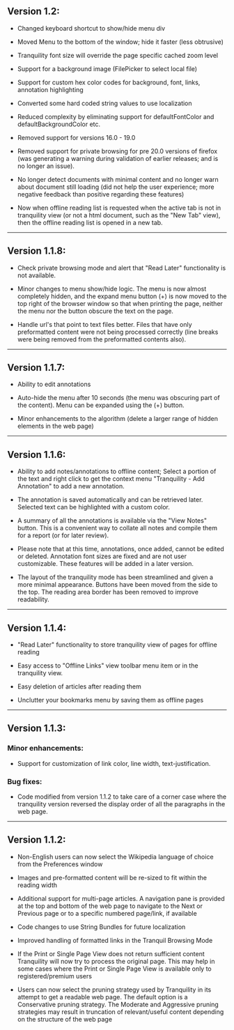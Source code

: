 ## Version 1.2:

* Changed keyboard shortcut to show/hide menu div

* Moved Menu to the bottom of the window; 
  hide it faster (less obtrusive)

* Tranquility font size will override the page specific 
  cached zoom level

* Support for a background image (FilePicker to select 
  local file)

* Support for custom hex color codes for background, 
  font, links, annotation highlighting

* Converted some hard coded string values to use localization

* Reduced complexity by eliminating support for defaultFontColor
  and defaultBackgroundColor etc.

* Removed support for versions 16.0 - 19.0

* Removed support for private browsing for pre 20.0 versions 
  of firefox (was generating a warning during validation of 
  earlier releases; and is no longer an issue).

* No longer detect documents with minimal content and no longer 
  warn about document still loading (did not help the user 
  experience; more negative feedback than positive regarding 
  these features)

* Now when offline reading list is requested when the active 
  tab is not in tranquility view (or not a html document, 
  such as the "New Tab" view), then the offline reading list 
  is opened in a new tab. 

--------------------------

## Version 1.1.8:

* Check private browsing mode and alert that "Read Later" 
  functionality is not available.

* Minor changes to menu show/hide logic. The menu is now 
  almost completely hidden, and the expand menu button 
  (+) is now moved to the top right of the browser window 
  so that when printing the page, neither the menu nor 
  the button obscure the text on the page.

* Handle url's that point to text files better. Files 
  that have only preformatted content were not being 
  processed correctly (line breaks were being removed 
  from the preformatted contents also).

--------------------------

## Version 1.1.7:

* Ability to edit annotations

* Auto-hide the menu after 10 seconds (the menu was obscuring 
  part of the content). Menu can be expanded using the (+) button.

* Minor enhancements to the algorithm (delete a larger range 
  of hidden elements in the web page) 

--------------------------

## Version 1.1.6:

* Ability to add notes/annotations to offline content; Select a 
  portion of the text and right click to get the context menu 
  "Tranquility - Add Annotation" to add a new annotation.

* The annotation is saved automatically and can be retrieved 
  later. Selected text can be highlighted with a custom color.

* A summary of all the annotations is available via the 
  "View Notes" button. This is a convenient way to collate 
  all notes and compile them for a report (or for later review).

* Please note that at this time, annotations, once added, 
  cannot be edited or deleted. Annotation font sizes are 
  fixed and are not user customizable. 
  These features will be added in a later version.

* The layout of the tranquility mode has been streamlined 
  and given a more minimal appearance. Buttons have been 
  moved from the side to the top. The reading area border 
  has been removed to improve readability.

--------------------------

## Version 1.1.4:

* "Read Later" functionality to store tranquility view of pages for 
  offline reading

* Easy access to "Offline Links" view toolbar menu item or in the 
  tranquility view.

* Easy deletion of articles after reading them

* Unclutter your bookmarks menu by saving them as offline pages

--------------------------

## Version 1.1.3:

### Minor enhancements:

* Support for customization of link color, line width, text-justification.

### Bug fixes:

* Code modified from version 1.1.2 to take care of a corner case where 
  the tranquility version reversed the display order of all the 
  paragraphs in the web page. 

--------------------------

## Version 1.1.2:

* Non-English users can now select the Wikipedia language of choice 
  from the Preferences window

* Images and pre-formatted content will be re-sized to fit within the 
  reading width

* Additional support for multi-page articles. A navigation pane is provided 
  at the top and bottom of the web page to navigate to the Next or Previous 
  page or to a specific numbered page/link, if available

* Code changes to use String Bundles for future localization

* Improved handling of formatted links in the Tranquil Browsing Mode

* If the Print or Single Page View does not return sufficient content 
  Tranquility will now try to process the original page. This may help 
  in some cases where the Print or Single Page View is available only 
  to registered/premium users

* Users can now select the pruning strategy used by Tranquility in its 
  attempt to get a readable web page. The default option is a 
  Conservative pruning strategy. The Moderate and Aggressive pruning 
  strategies may result in truncation of relevant/useful content depending 
  on the structure of the web page

